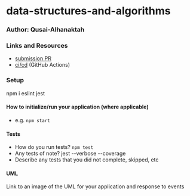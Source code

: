 # data-structures-and-algorithms

### Author: Qusai-Alhanaktah

### Links and Resources

- [submission PR](https://github.com/401-advanced-javascript-qusaiAlhanaktah/data-structures-and-algorithms/pull/1)
- [ci/cd](https://github.com/401-advanced-javascript-qusaiAlhanaktah/data-structures-and-algorithms/commit/f8bb6254a57ac3ad5b9134e00e7276dac1804a37/checks?check_suite_id=410997813) (GitHub Actions)


### Setup
npm i eslint jest
#### How to initialize/run your application (where applicable)

- e.g. `npm start`

#### Tests

- How do you run tests?
    `npm test`
- Any tests of note?
    jest --verbose --coverage
- Describe any tests that you did not complete, skipped, etc

#### UML

Link to an image of the UML for your application and response to events
